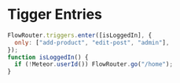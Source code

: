 # Tigger Entries

```javascript
FlowRouter.triggers.enter([isLoggedIn], {
  only: ["add-product", "edit-post", "admin"],
});
function isLoggedIn() {
  if (!Meteor.userId()) FlowRouter.go("/home");
}
```
